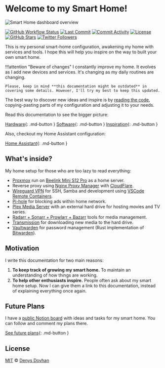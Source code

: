 # Welcome to my Smart Home!

![Smart Home dashboard overview](https://github.com/denysdovhan/smart-home/assets/3459374/3eb9c007-4443-4e8d-98bf-cce0e85d631e)

[![GitHub Workflow Status][github-img]][github-url]
[![Last Commit][last-commit-img]][github-url]
[![Commit Activity][commit-activity-img]][github-url]
[![License][license-img]][license-url]
[![GitHub Stars][stars-img]][github-url]
[![Twitter Followers][twitter-img]][twitter-url]

This is my personal smart-home configuration, awakening my home with services and tools. I hope this will help you inspire on the way to built your own smart home.

<!-- prettier-ignore -->
!!!attention "Beware of changes"
    I constantly improve my home. It evolves as I add new devices and services. It's changing as my daily routines are changing.

    Please, keep in mind **this documentation might be outdated** in covering some details. However, I'll try my best to keep this updated.

The best way to discover new ideas and inspire is by [reading the code][github-url], copying-pasting parts of my configuration and adjusting it to your needs.

Read this documentation to see the bigger picture:

[Hardware](./hardware){: .md-button }
[Software](./software/system){: .md-button }
[Inspiration](./resources){: .md-button }

Also, checkout my Home Assistant configuration:

[Home Assistant](https://denysdovhan.com/home-assistant-config){: .md-button }

## What's inside?

My home setup for those who are too lazy to read everything:

- [Proxmox](https://www.proxmox.com/) run on [Beelink Mini S12 Pro](https://www.aliexpress.com/item/1005005200158913.html) as a home server.
- Reverse proxy using [Nginx Proxy Manager](https://nginxproxymanager.com/) with [CloudFlare](https://www.cloudflare.com/).
- [Wireguard VPN](https://www.wireguard.com/) for SSH, Samba and development using [VSCode Remote Containers](https://code.visualstudio.com/docs/devcontainers/containers).
- [Pi-hole](https://pi-hole.net) for blocking ads within home network.
- [Plex Media Server](https://www.plex.tv/media-server-downloads/#plex-media-server) with an external hard drive for hosting movies and TV series.
- [Radarr + Sonarr + Prowlarr + Bazarr](https://wiki.servarr.com/) tools for media management.
- [Transmission](https://transmissionbt.com/) for downloading new media to the hard drive.
- [Vaultwarden](https://github.com/dani-garcia/vaultwarden) for password management (Rust implementation of [Bitwarden](https://bitwarden.com/)).

## Motivation

I write this documentation for two main reasons:

1. **To keep track of growing my smart home.** To maintain an understanding of how things are working.
2. **To help other enthusiasts inspire.** People often ask about my smart home setup. Now I can give them a link to this documentation, instead of explaining everything once again.

## Future Plans

I have a [public Notion board][notion-board] with ideas and tasks for my smart home. You can follow and comment my plans there.

[See future plans][notion-board]{: .md-button }

## License

[MIT][license-url] © [Denys Dovhan][denysdovhan]

<!-- References -->

[notion-board]: https://www.notion.so/denysdovhan/f09ea06da5db4cfa84d3ca50417b93b2?v=5fccab53c2fd4ac188ee0b92c2ca1cb9
[github-url]: https://github.com/denysdovhan/smart-home
[github-img]: https://img.shields.io/github/actions/workflow/status/denysdovhan/smart-home/docs.yml?style=flat-square
[last-commit-img]: https://img.shields.io/github/last-commit/denysdovhan/smart-home?style=flat-square
[commit-activity-img]: https://img.shields.io/github/commit-activity/m/denysdovhan/smart-home?style=flat-square
[license-url]: https://github.com/denysdovhan/smart-home/blob/master/LICENSE
[license-img]: https://img.shields.io/github/license/denysdovhan/smart-home?style=flat-square
[twitter-url]: https://twitter.com/denysdovhan
[twitter-img]: https://img.shields.io/twitter/follow/denysdovhan?label=Follow
[stars-img]: https://img.shields.io/github/stars/denysdovhan/smart-home?style=social
[denysdovhan]: https://denysdovhan.com

